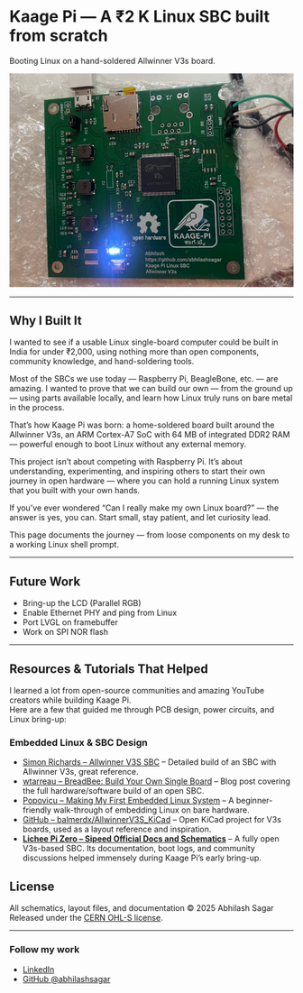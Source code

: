 # Kaage Pi — A ₹2 K Linux SBC built from scratch
Booting Linux on a hand-soldered Allwinner V3s board.

![Kaage Pi booting Linux](kaagepi_boot.png)

---

## Why I Built It
I wanted to see if a usable Linux single-board computer could be built in India for under ₹2,000, using nothing more than open components, community knowledge, and hand-soldering tools.

Most of the SBCs we use today — Raspberry Pi, BeagleBone, etc. — are amazing.
I wanted to prove that we can build our own — from the ground up — using parts available locally, and learn how Linux truly runs on bare metal in the process.

That’s how Kaage Pi was born:
a home-soldered board built around the Allwinner V3s, an ARM Cortex-A7 SoC with 64 MB of integrated DDR2 RAM — powerful enough to boot Linux without any external memory.

This project isn’t about competing with Raspberry Pi.
It’s about understanding, experimenting, and inspiring others to start their own journey in open hardware — where you can hold a running Linux system that you built with your own hands.

If you’ve ever wondered “Can I really make my own Linux board?” —
the answer is yes, you can.
Start small, stay patient, and let curiosity lead.


This page documents the journey — from loose components on my desk to a working Linux shell prompt.

---

## Future Work
- Bring-up the LCD (Parallel RGB)  
- Enable Ethernet PHY and ping from Linux  
- Port LVGL on framebuffer   
- Work on SPI NOR flash 

---

## Resources & Tutorials That Helped

I learned a lot from open-source communities and amazing YouTube creators while building Kaage Pi.  
Here are a few that guided me through PCB design, power circuits, and Linux bring-up:

### Embedded Linux & SBC Design
- [Simon Richards – Allwinner V3S SBC](https://simonrichards.com/v3s/) – Detailed build of an SBC with Allwinner V3s, great reference.  
- [wtarreau – BreadBee: Build Your Own Single Board](http://wtarreau.blogspot.com/2020/09/breadbee-build-your-own-single-board.html) – Blog post covering the full hardware/software build of an open SBC.  
- [Popovicu – Making My First Embedded Linux System](https://popovicu.com/posts/making-my-first-embedded-linux-system/) – A beginner-friendly walk-through of embedding Linux on bare hardware.  
- [GitHub – balmerdx/AllwinnerV3S_KiCad](https://github.com/balmerdx/AllwinnerV3S_KiCad) – Open KiCad project for V3s boards, used as a layout reference and inspiration.
- [**Lichee Pi Zero – Sipeed Official Docs and Schematics**](https://linux-sunxi.org/LicheePi_Zero) – A fully open V3s-based SBC. Its documentation, boot logs, and community discussions helped immensely during Kaage Pi’s early bring-up.
  
## License
All schematics, layout files, and documentation © 2025 Abhilash Sagar  
Released under the [CERN OHL-S license](https://ohwr.org/project/cernohl/wikis/Documents/CERN-OHL-version-2).

---

### Follow my work
- [LinkedIn](https://www.linkedin.com/in/abhilashsagar/)  
- [GitHub @abhilashsagar](https://github.com/abhilashsagar)







